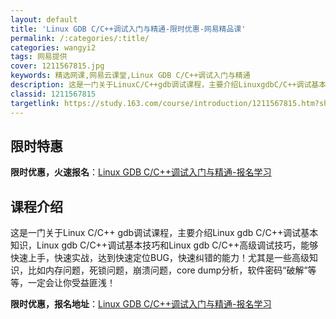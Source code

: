 ```yaml
---
layout: default
title: 'Linux GDB C/C++调试入门与精通-限时优惠-网易精品课'
permalink: /:categories/:title/
categories: wangyi2
tags: 网易提供
cover: 1211567815.jpg
keywords: 精选网课,网易云课堂,Linux GDB C/C++调试入门与精通
description: 这是一门关于LinuxC/C++gdb调试课程，主要介绍LinuxgdbC/C++调试基本知识，LinuxgdbC/C+
classid: 1211567815
targetlink: https://study.163.com/course/introduction/1211567815.htm?share=1&shareId=1025206652&utm_campaign=share&utm_medium=iphoneShare&utm_source=&utm_u=1025206652
---
```


## 限时特惠

**限时优惠，火速报名**：[Linux GDB C/C++调试入门与精通-报名学习](https://study.163.com/course/introduction/1211567815.htm?share=1&shareId=1025206652&utm_campaign=share&utm_medium=iphoneShare&utm_source=&utm_u=1025206652)

## 课程介绍

这是一门关于Linux C/C++ gdb调试课程，主要介绍Linux gdb C/C++调试基本知识，Linux gdb C/C++调试基本技巧和Linux gdb C/C++高级调试技巧，能够快速上手，快速实战，达到快速定位BUG，快速纠错的能力！尤其是一些高级知识，比如内存问题，死锁问题，崩溃问题，core dump分析，软件密码“破解”等等，一定会让你受益匪浅！

**限时优惠，报名地址**：[Linux GDB C/C++调试入门与精通-报名学习](https://study.163.com/course/introduction/1211567815.htm?share=1&shareId=1025206652&utm_campaign=share&utm_medium=iphoneShare&utm_source=&utm_u=1025206652)

